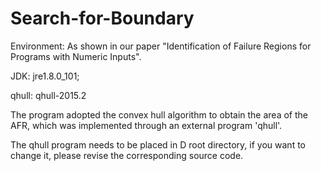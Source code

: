 # Search-for-Boundary


Environment: As shown in our paper "Identification of Failure Regions for Programs with Numeric Inputs".
 
JDK: jre1.8.0_101;

qhull: qhull-2015.2

The program adopted the convex hull algorithm to obtain the area of the AFR, which was implemented through an external program 'qhull'.

The qhull program needs to be placed in D root directory, if you want to change it, please revise the corresponding  source code.

